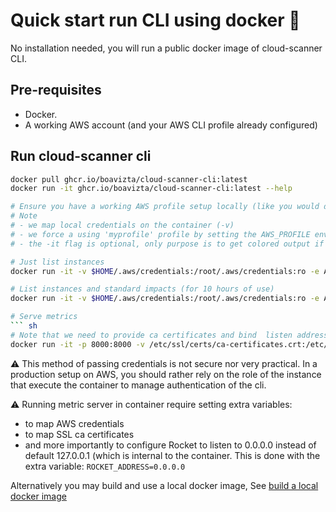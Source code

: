 # Quick start run CLI using docker 🐳

No installation needed, you will run a public docker image of cloud-scanner CLI.

## Pre-requisites

- Docker.
- A working AWS account (and your AWS CLI profile already configured)

## Run cloud-scanner cli

```sh
docker pull ghcr.io/boavizta/cloud-scanner-cli:latest
docker run -it ghcr.io/boavizta/cloud-scanner-cli:latest --help

# Ensure you have a working AWS profile setup locally (like you would do for AWS CLI)
# Note
# - we map local credentials on the container (-v)
# - we force a using 'myprofile' profile by setting the AWS_PROFILE environment variable with -e flag
# - the -it flag is optional, only purpose is to get colored output if any

# Just list instances
docker run -it -v $HOME/.aws/credentials:/root/.aws/credentials:ro -e AWS_PROFILE='myprofile' ghcr.io/boavizta/cloud-scanner-cli:latest inventory

# List instances and standard impacts (for 10 hours of use)
docker run -it -v $HOME/.aws/credentials:/root/.aws/credentials:ro -e AWS_PROFILE='myprofile' ghcr.io/boavizta/cloud-scanner-cli:latest estimate --use-duration-hours 10

# Serve metrics
``` sh
# Note that we need to provide ca certificates and bind  listen address to 0.0.0.0.
docker run -it -p 8000:8000 -v /etc/ssl/certs/ca-certificates.crt:/etc/ssl/certs/ca-certificates.crt -v $HOME/.aws/credentials:/root/.aws/credentials:ro -e ROCKET_ADDRESS=0.0.0.0 -e ROCKET_PORT=8000 -e AWS_PROFILE='myprofile'  ghcr.io/boavizta/cloud-scanner-cli:latest serve
```

⚠ This method of passing credentials is not secure nor very practical. In a production setup on AWS, you should rather rely on the role of the instance that execute the container to manage authentication of the cli.

⚠ Running metric server in container require setting  extra variables:

- to map AWS credentials
- to map SSL ca certificates
- and more importantly to configure Rocket to listen to 0.0.0.0 instead of default 127.0.0.1 (which is internal to the container. This is done with the extra variable: `ROCKET_ADDRESS=0.0.0.0`

Alternatively you may build and use a local docker image, See [build a local docker image](../how-to/docker-guide.md#build-a-local-docker-image)
